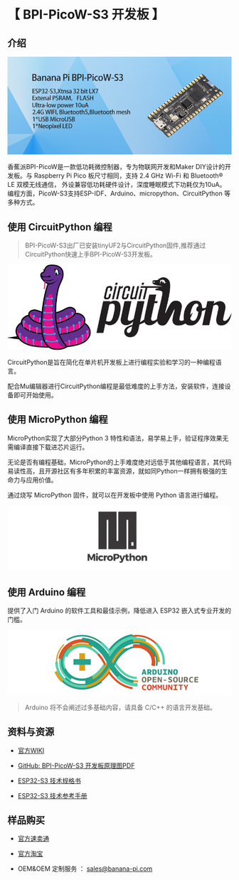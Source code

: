 # 【 BPI-PicoW-S3 开发板 】

## 介绍

![](assets/images/BPI-PicoW-S3_banner.png)

香蕉派BPI-PicoW是一款低功耗微控制器，专为物联网开发和Maker DIY设计的开发板。与 Raspberry Pi Pico 板尺寸相同，支持 2.4 GHz Wi-Fi 和 Bluetooth® LE 双模无线通信， 外设兼容低功耗硬件设计，深度睡眠模式下功耗仅为10uA。编程方面，PicoW-S3支持ESP-IDF、Arduino、micropython、CircuitPython 等多种方式。

## 使用 CircuitPython 编程

> BPI-PicoW-S3出厂已安装tinyUF2与CircuitPython固件,推荐通过CircuitPython快速上手BPI-PicoW-S3开发板。

![](assets/images/CircuitPython_Repo_header_logo.jpg)

CircuitPython是旨在简化在单片机开发板上进行编程实验和学习的一种编程语言。

配合Mu编辑器进行CircuitPython编程是最低难度的上手方法，安装软件，连接设备即可开始使用。

## 使用 MicroPython 编程

MicroPython实现了大部分Python 3 特性和语法，易学易上手，验证程序效果无需编译直接下载进芯片运行。

无论是否有编程基础，MicroPython的上手难度绝对远低于其他编程语言，其代码易读性高，且开源社区有多年积累的丰富资源，就如同Python一样拥有极强的生命力与应用价值。

通过烧写 MicroPython 固件，就可以在开发板中使用 Python 语言进行编程。

![](assets/images/Mircopython.png)

## 使用 Arduino 编程

提供了入门 Arduino 的软件工具和最佳示例，降低进入 ESP32 嵌入式专业开发的门槛。

![](assets/images/Arduino_logo_1200x350.png)

>Arduino 将不会阐述过多基础内容，请具备 C/C++ 的语言开发基础。

## 资料与资源

- [官方WIKI](https://wiki.banana-pi.org/BPI-PicoW-S3_%E5%BC%80%E5%8F%91%E6%9D%BF) 

- [GitHub: BPI-PicoW-S3 开发板原理图PDF](https://github.com/BPI-STEAM/BPI-PicoW-Doc/blob/main/sch/BPI-PicoW-V0.4.pdf) 

- [ESP32-S3 技术规格书](https://www.espressif.com/sites/default/files/documentation/esp32-s3_datasheet_cn.pdf)

- [ESP32-S3 技术参考手册](https://www.espressif.com/sites/default/files/documentation/esp32-s3_technical_reference_manual_cn.pdf)

## 样品购买

- [官方速卖通](https://www.aliexpress.com/item/1005004775634442.html?spm=5261.ProductManageOnline.0.0.15744edfAyCaNk)

- [官方淘宝](https://item.taobao.com/item.htm?spm=a2126o.success.0.0.25b04831CHV1Nc&id=684134360199)

- OEM&OEM 定制服务 ： sales@banana-pi.com
